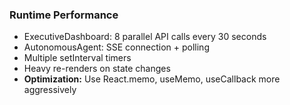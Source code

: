 ### Runtime Performance

- ExecutiveDashboard: 8 parallel API calls every 30 seconds
- AutonomousAgent: SSE connection + polling
- Multiple setInterval timers
- Heavy re-renders on state changes
- **Optimization:** Use React.memo, useMemo, useCallback more aggressively
